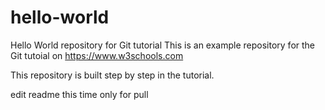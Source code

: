 # hello-world
Hello World repository for Git tutorial
This is an example repository for the Git tutoial on https://www.w3schools.com

This repository is built step by step in the tutorial.

edit readme
this time only for pull

